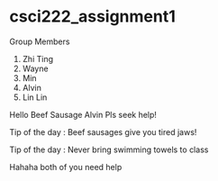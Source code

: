 # csci222_assignment1

Group Members
1. Zhi Ting
2. Wayne
3. Min
4. Alvin
5. Lin Lin

Hello
Beef Sausage
Alvin
Pls seek help!

Tip of the day : Beef sausages give you tired jaws!

Tip of the day : Never bring swimming towels to class

Hahaha both of you need help
